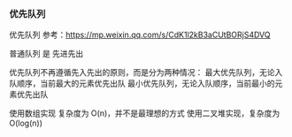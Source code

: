 ### 优先队列

优先队列
 参考：https://mp.weixin.qq.com/s/CdK1l2kB3aCUtBORjS4DVQ
 
 普通队列 是 先进先出
 
 优先队列不再遵循先入先出的原则，而是分为两种情况：
    最大优先队列，无论入队顺序，当前最大的元素优先出队
    最小优先队列，无论入队顺序，当前最小的元素优先出队
 
 使用数组实现 复杂度为 O(n)，并不是最理想的方式
 使用二叉堆实现，复杂度为 O(log(n))
 